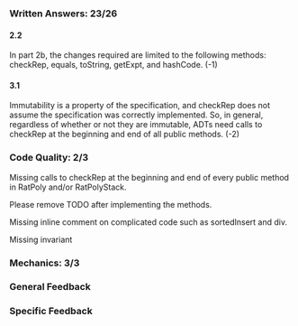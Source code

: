 ### Written Answers: 23/26

#### 2.2
In part 2b, the changes required are limited to the following methods:
checkRep, equals, toString, getExpt, and hashCode. (-1)

#### 3.1
Immutability is a property of the specification, and checkRep does not assume
the specification was correctly implemented.  So, in general, regardless of
whether or not they are immutable, ADTs need calls to checkRep at the
beginning and end of all public methods. (-2)

### Code Quality: 2/3

Missing calls to checkRep at the beginning and end of every public method in RatPoly and/or RatPolyStack.

Please remove TODO after implementing the methods.

Missing inline comment on complicated code such as sortedInsert and div.

Missing invariant

### Mechanics: 3/3

### General Feedback

### Specific Feedback

